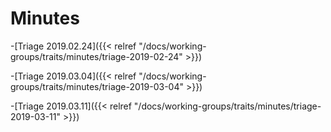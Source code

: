 # Minutes

-[Triage 2019.02.24]({{< relref "/docs/working-groups/traits/minutes/triage-2019-02-24" >}})

-[Triage 2019.03.04]({{< relref "/docs/working-groups/traits/minutes/triage-2019-03-04" >}})

-[Triage 2019.03.11]({{< relref "/docs/working-groups/traits/minutes/triage-2019-03-11" >}})